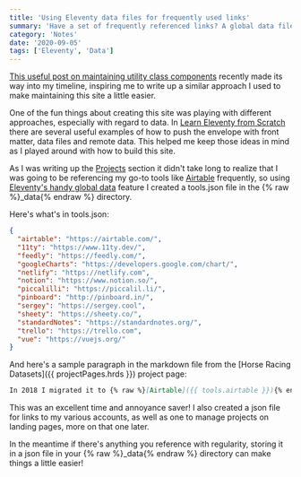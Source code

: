 ```yaml
---
title: 'Using Eleventy data files for frequently used links'
summary: 'Have a set of frequently referenced links? A global data file can come in handy.'
category: 'Notes'
date: '2020-09-05'
tags: ['Eleventy', 'Data']
---
```


[This useful post on maintaining utility class components](https://chriskirknielsen.com/blog/building-and-maintaining-components-from-utility-classes-in-eleventy/) recently made its way into my timeline, inspiring me to write up a similar approach I used to make maintaining this site a little easier.

One of the fun things about creating this site was playing with different approaches, especially with regard to data. In [Learn Eleventy from Scratch](https://piccalil.li/course/learn-eleventy-from-scratch/) there are several useful examples of how to push the envelope with front matter, data files and remote data. This helped me keep those ideas in mind as I played around with how to build this site.

As I was writing up the [Projects](/projects/) section it didn't take long to realize that I was going to be referencing my go-to tools like [Airtable]({{tools.airtable}}) frequently, so using [Eleventy's handy global data](https://www.11ty.dev/docs/data-global/) feature I created a tools.json file in the {% raw %}_data{% endraw %} directory.

Here's what's in tools.json:
``` json
{
  "airtable": "https://airtable.com/",
  "11ty": "https://www.11ty.dev/",
  "feedly": "https://feedly.com/",
  "googleCharts": "https://developers.google.com/chart/",
  "netlify": "https://netlify.com",
  "notion": "https://www.notion.so/",
  "piccalilli": "https://piccalil.li/",
  "pinboard": "http://pinboard.in/",
  "sergey": "https://sergey.cool",
  "sheety": "https://sheety.co/",
  "standardNotes": "https://standardnotes.org/",
  "trello": "https://trello.com",
  "vue": "https://vuejs.org/"
}
```

And here's a sample paragraph in the markdown file from the [Horse Racing Datasets]({{ projectPages.hrds }}) project page:


``` md
In 2018 I migrated it to {% raw %}[Airtable]({{ tools.airtable }}){% endraw %} and {% raw %}[Vue]({{ tools.vue }}){% endraw %} leaving the original design mostly intact...
```

This was an excellent time and annoyance saver! I also created a json file for links to my various accounts, as well as one to manage projects on landing pages, more on that one later.

In the meantime if there's anything you reference with regularity, storing it in a json file in your {% raw %}_data{% endraw %} directory can make things a little easier!
